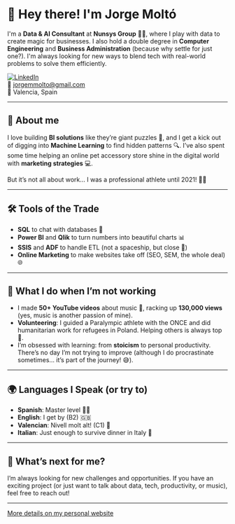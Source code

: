 # 👋 Hey there! I'm Jorge Moltó

I'm a **Data & AI Consultant** at **Nunsys Group** 🧑‍💻, where I play with data to create magic for businesses. I also hold a double degree in **Computer Engineering** and **Business Administration** (because why settle for just one?). I'm always looking for new ways to blend tech with real-world problems to solve them efficiently.

[![LinkedIn](https://img.shields.io/badge/LinkedIn-Jorge%20Molto-blue)](https://www.linkedin.com/in/jorgemoltomolto/)  
📧 jorgemmolto@gmail.com  
📍 Valencia, Spain

---

## 🚀 About me

I love building **BI solutions** like they’re giant puzzles 🧩, and I get a kick out of digging into **Machine Learning** to find hidden patterns 🔍. I’ve also spent some time helping an online pet accessory store shine in the digital world with **marketing strategies** 💻.

But it’s not all about work… I was a professional athlete until 2021! 🏃‍♂️

---

## 🛠️ Tools of the Trade

- **SQL** to chat with databases 🤖  
- **Power BI** and **Qlik** to turn numbers into beautiful charts 📊  
- **SSIS** and **ADF** to handle ETL (not a spaceship, but close 🚀)  
- **Online Marketing** to make websites take off (SEO, SEM, the whole deal) 🌐

---

## 🎯 What I do when I’m not working

- I made **50+ YouTube videos** about music 🎸, racking up **130,000 views** (yes, music is another passion of mine).
- **Volunteering**: I guided a Paralympic athlete with the ONCE and did humanitarian work for refugees in Poland. Helping others is always top 💙.
- I’m obsessed with learning: from **stoicism** to personal productivity. There’s no day I’m not trying to improve (although I do procrastinate sometimes… it’s part of the journey! 😅).

---

## 🌍 Languages I Speak (or try to)

- **Spanish**: Master level 🧙‍♂️  
- **English**: I get by (B2) 🇬🇧  
- **Valencian**: Nivell molt alt! (C1) 🌊  
- **Italian**: Just enough to survive dinner in Italy 🍝

---

## 🔮 What’s next for me?

I’m always looking for new challenges and opportunities. If you have an exciting project (or just want to talk about data, tech, productivity, or music), feel free to reach out!

---

[More details on my personal website](https://notanproducti.com)
